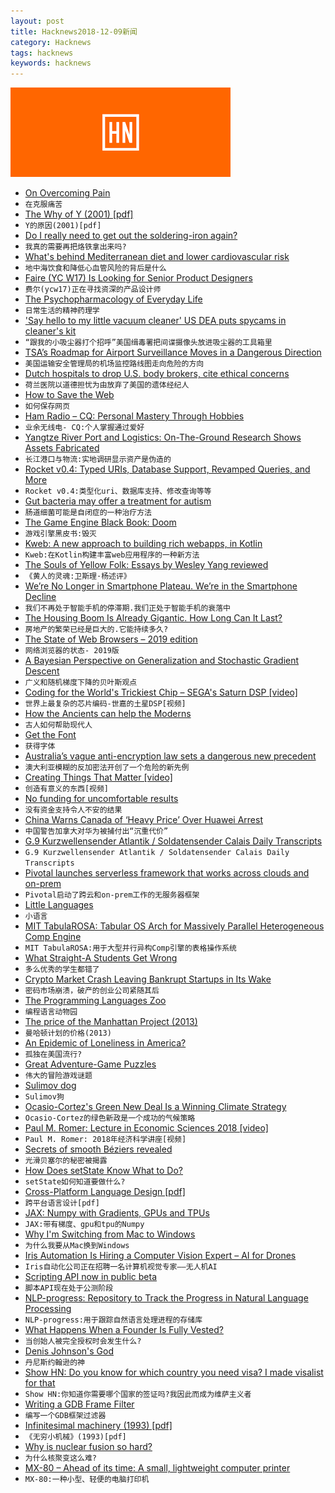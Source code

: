 ```yaml
---
layout: post
title: Hacknews2018-12-09新闻
category: Hacknews
tags: hacknews
keywords: hacknews
---
```


![haccknews-banner](/assets/image/hacknews-banner.jpg)

- [On Overcoming Pain](https://www.bunniestudios.com/blog/?p=5429)
- `在克服痛苦`
- [The Why of Y (2001) [pdf]](https://www.dreamsongs.com/Files/WhyOfY.pdf)
- `Y的原因(2001)[pdf]`
- [Do I really need to get out the soldering-iron again?](http://www.naughtycomputer.uk/do_i_really_need_to_get_out_the_soldering_iron_again.html)
- `我真的需要再把烙铁拿出来吗?`
- [What&#39;s behind Mediterranean diet and lower cardiovascular risk](https://medicalxpress.com/news/2018-12-explore-mediterranean-diet-cardiovascular.html)
- `地中海饮食和降低心血管风险的背后是什么`
- [Faire (YC W17) Is Looking for Senior Product Designers](https://boards.greenhouse.io/indigofair/jobs/4113751002?gh_jid=4113751002)
- `费尔(ycw17)正在寻找资深的产品设计师`
- [The Psychopharmacology of Everyday Life](https://www.nybooks.com/daily/2018/11/19/the-psychopharmacology-of-everyday-life/)
- `日常生活的精神药理学`
- [&#39;Say hello to my little vacuum cleaner&#39; US DEA puts spycams in cleaner&#39;s kit](https://www.theregister.co.uk/2018/12/07/dea_vacuum_cleaner/)
- `“跟我的小吸尘器打个招呼”美国缉毒署把间谍摄像头放进吸尘器的工具箱里`
- [TSA’s Roadmap for Airport Surveillance Moves in a Dangerous Direction](https://www.eff.org/deeplinks/2018/12/tsas-roadmap-airport-surveillance-moves-dangerous-direction)
- `美国运输安全管理局的机场监控路线图走向危险的方向`
- [Dutch hospitals to drop U.S. body brokers, cite ethical concerns](https://www.reuters.com/article/us-usa-bodies-dutch-exclusive/exclusive-dutch-hospitals-to-drop-u-s-body-brokers-cite-ethical-concerns-idUSKBN1O70RT)
- `荷兰医院以道德担忧为由放弃了美国的遗体经纪人`
- [How to Save the Web](https://www.nytimes.com/2018/12/06/opinion/tim-berners-lee-saving-the-internet.html)
- `如何保存网页`
- [Ham Radio – CQ: Personal Mastery Through Hobbies](https://medium.com/@solidi/cq-personal-mastery-through-hobbies-f25aab2e49ad)
- `业余无线电- CQ:个人掌握通过爱好`
- [Yangtze River Port and Logistics: On-The-Ground Research Shows Assets Fabricated](https://hindenburgresearch.com/yangtze-river-port-logistics-total-zero-on-the-ground-research-shows-assets-appear-to-be-largely-fabricated/)
- `长江港口与物流:实地调研显示资产是伪造的`
- [Rocket v0.4: Typed URIs, Database Support, Revamped Queries, and More](https://rocket.rs/v0.4/news/2018-12-08-version-0.4/)
- `Rocket v0.4:类型化uri、数据库支持、修改查询等等`
- [Gut bacteria may offer a treatment for autism](https://www.economist.com/science-and-technology/2018/12/08/gut-bacteria-may-offer-a-treatment-for-autism)
- `肠道细菌可能是自闭症的一种治疗方法`
- [The Game Engine Black Book: Doom](http://fabiensanglard.net/gebbdoom/)
- `游戏引擎黑皮书:毁灭`
- [Kweb: A new approach to building rich webapps, in Kotlin](http://kweb.io/)
- `Kweb:在Kotlin构建丰富web应用程序的一种新方法`
- [The Souls of Yellow Folk: Essays by Wesley Yang reviewed](https://spectator.us/next-neoconservatism-wesley-yang/)
- `《黄人的灵魂:卫斯理·杨述评》`
- [We’re No Longer in Smartphone Plateau. We’re in the Smartphone Decline](https://nymag.com/intelligencer/2018/12/global-u-s-growth-in-smartphone-growth-starts-to-decline.html)
- `我们不再处于智能手机的停滞期.我们正处于智能手机的衰落中`
- [The Housing Boom Is Already Gigantic. How Long Can It Last?](https://www.nytimes.com/2018/12/07/business/housing-boom-how-long-can-it-last.html)
- `房地产的繁荣已经是巨大的.它能持续多久?`
- [The State of Web Browsers – 2019 edition](https://ferdychristant.com/the-state-of-web-browsers-88224d55b4e6)
- `网络浏览器的状态- 2019版`
- [A Bayesian Perspective on Generalization and Stochastic Gradient Descent](https://ai.google/research/pubs/pub46697)
- `广义和随机梯度下降的贝叶斯观点`
- [Coding for the World&#39;s Trickiest Chip – SEGA&#39;s Saturn DSP [video]](https://www.youtube.com/watch?v=n8plen8cLro)
- `世界上最复杂的芯片编码-世嘉的土星DSP[视频]`
- [How the Ancients can help the Moderns](http://standpointmag.co.uk/node/7335/full)
- `古人如何帮助现代人`
- [Get the Font](https://www.getthefont.com/)
- `获得字体`
- [Australia’s vague anti-encryption law sets a dangerous new precedent](https://protonmail.com/blog/australia-anti-encryption-law/)
- `澳大利亚模糊的反加密法开创了一个危险的新先例`
- [Creating Things That Matter [video]](https://www.youtube.com/watch?v=SId3J8J7cPo&amp;t=8s)
- `创造有意义的东西[视频]`
- [No funding for uncomfortable results](https://www.johndcook.com/blog/2018/12/07/no-funding-for-unwanted-news/)
- `没有资金支持令人不安的结果`
- [China Warns Canada of ‘Heavy Price’ Over Huawei Arrest](https://www.nytimes.com/2018/12/09/technology/canada-china-huawei-meng-wanzhou.html)
- `中国警告加拿大对华为被捕付出“沉重代价”`
- [G.9 Kurzwellensender Atlantik / Soldatensender Calais Daily Transcripts](https://www.psywar.org/delmer/8310/1001)
- `G.9 Kurzwellensender Atlantik / Soldatensender Calais Daily Transcripts`
- [Pivotal launches serverless framework that works across clouds and on-prem](https://techcrunch.com/2018/12/07/pivotal-announces-new-serverless-framework/)
- `Pivotal启动了跨云和on-prem工作的无服务器框架`
- [Little Languages](https://www.maxhallinan.com/posts/2018/12/07/little-languages/)
- `小语言`
- [MIT TabulaROSA: Tabular OS Arch for Massively Parallel Heterogeneous Comp Engine](https://arxiv.org/abs/1807.05308)
- `MIT TabulaROSA:用于大型并行异构Comp引擎的表格操作系统`
- [What Straight-A Students Get Wrong](https://www.nytimes.com/2018/12/08/opinion/college-gpa-career-success.html)
- `多么优秀的学生都错了`
- [Crypto Market Crash Leaving Bankrupt Startups in Its Wake](https://www.bloomberg.com/news/articles/2018-12-06/crypto-market-crash-is-causing-startups-to-shutter-operations)
- `密码市场崩溃，破产的创业公司紧随其后`
- [The Programming Languages Zoo](http://plzoo.andrej.com/)
- `编程语言动物园`
- [The price of the Manhattan Project (2013)](http://blog.nuclearsecrecy.com/2013/05/17/the-price-of-the-manhattan-project/)
- `曼哈顿计划的价格(2013)`
- [An Epidemic of Loneliness in America?](https://www.nytimes.com/2018/12/08/opinion/letters/loneliness-epidemic.html)
- `孤独在美国流行?`
- [Great Adventure-Game Puzzles](https://www.filfre.net/2018/11/ten-great-adventure-game-puzzles/)
- `伟大的冒险游戏谜题`
- [Sulimov dog](https://en.wikipedia.org/wiki/Sulimov_dog)
- `Sulimov狗`
- [Ocasio-Cortez&#39;s Green New Deal Is a Winning Climate Strategy](https://www.theatlantic.com/science/archive/2018/12/ocasio-cortez-green-new-deal-winning-climate-strategy/576514/)
- `Ocasio-Cortez的绿色新政是一个成功的气候策略`
- [Paul M. Romer: Lecture in Economic Sciences 2018 [video]](https://www.youtube.com/watch?v=vZmgZGIZtiM)
- `Paul M. Romer: 2018年经济科学讲座[视频]`
- [Secrets of smooth Béziers revealed](https://raphlinus.github.io/curves/2018/12/08/euler-spiral.html)
- `光滑贝塞尔的秘密被揭露`
- [How Does setState Know What to Do?](https://overreacted.io/how-does-setstate-know-what-to-do/)
- `setState如何知道要做什么?`
- [Cross-Platform Language Design [pdf]](http://lampwww.epfl.ch/~doeraene/thesis/doeraene-thesis-2018-cross-platform-language-design.pdf)
- `跨平台语言设计[pdf]`
- [JAX: Numpy with Gradients, GPUs and TPUs](https://github.com/google/jax)
- `JAX:带有梯度、gpu和tpu的Numpy`
- [Why I&#39;m Switching from Mac to Windows](http://xahlee.info/mswin/switch_to_windows.html)
- `为什么我要从Mac换到Windows`
- [Iris Automation Is Hiring a Computer Vision Expert – AI for Drones](http://www.irisonboard.com/careers/)
- `Iris自动化公司正在招聘一名计算机视觉专家——无人机AI`
- [Scripting API now in public beta](https://minecraft.net/en-us/article/scripting-api-now-public-beta)
- `脚本API现在处于公测阶段`
- [NLP-progress: Repository to Track the Progress in Natural Language Processing](https://nlpprogress.com/)
- `NLP-progress:用于跟踪自然语言处理进程的存储库`
- [What Happens When a Founder Is Fully Vested?](https://avc.com/2018/11/what-happens-when-a-founder-is-fully-vested/)
- `当创始人被完全授权时会发生什么?`
- [Denis Johnson&#39;s God](https://lithub.com/looking-for-god-in-the-writing-of-denis-johnson/)
- `丹尼斯约翰逊的神`
- [Show HN: Do you know for which country you need visa? I made visalist for that](https://visalist.io)
- `Show HN:你知道你需要哪个国家的签证吗?我因此而成为维萨主义者`
- [Writing a GDB Frame Filter](https://medium.com/@mshockwave/writing-a-gdb-frame-filter-43bef88c9a53)
- `编写一个GDB框架过滤器`
- [Infinitesimal machinery (1993) [pdf]](https://people.eecs.berkeley.edu/~pister/290G/Papers/Feynman83.pdf)
- `《无穷小机械》(1993)[pdf]`
- [Why is nuclear fusion so hard?](http://blog.sigfpe.com/2018/12/why-is-nuclear-fusion-so-hard.html)
- `为什么核聚变这么难?`
- [MX-80 – Ahead of its time: A small, lightweight computer printer](https://global.epson.com/company/corporate_history/milestone_products/11_mx80.html)
- `MX-80:一种小型、轻便的电脑打印机`

